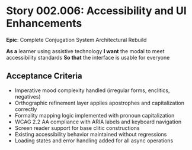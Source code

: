 # Story 002.006: Accessibility and UI Enhancements

**Epic**: Complete Conjugation System Architectural Rebuild

**As a** learner using assistive technology
**I want** the modal to meet accessibility standards
**So that** the interface is usable for everyone

## Acceptance Criteria
- Imperative mood complexity handled (irregular forms, enclitics, negatives)
- Orthographic refinement layer applies apostrophes and capitalization correctly
- Formality mapping logic implemented with pronoun capitalization
- WCAG 2.2 AA compliance with ARIA labels and keyboard navigation
- Screen reader support for base clitic constructions
- Existing accessibility behavior maintained without regressions
- Loading states and error handling added for all async operations

